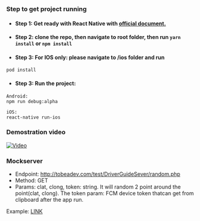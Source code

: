### Step to get project running


* #### Step 1:  Get ready with React Native with [official document.](https://facebook.github.io/react-native/docs/getting-started.html)

* #### Step 2:  clone the repo, then navigate to root folder, then run `yarn install` or `npm install`

* #### Step 3:  For IOS only: please navigate to /ios folder and run 
```
pod install
```


* #### Step 3:  Run the project:
```######
Android:
npm run debug:alpha
```

```######
iOS:
react-native run-ios
```

### Demostration video

[![Video](https://i.ytimg.com/vi/TifTWuBEHok/hqdefault.jpg?sqp=-oaymwEXCPYBEIoBSFryq4qpAwkIARUAAIhCGAE=&rs=AOn4CLCQJzfDXsJme58vX3JG9CjQaMeVvw)](https://www.youtube.com/watch?v=TifTWuBEHok)

### Mockserver

* Endpoint: http://tobeadev.com/test/DriverGuideSever/random.php
* Method: GET
* Params: clat, clong, token: string. It will random 2 point around the point(clat, clong). The token param: FCM device token thatcan get from clipboard after the app run.

Example: [LINK](http://tobeadev.com/test/DriverGuideSever/random.php?clat=10.785092&clong=106.693526&token=eKORJBtQCOg:APA91bE8HfM7t4GPwhMNdf_lII8FZD89YSU63-az8n00w5Tqg1WSPem76d-zlltXzXFJxlkBQgfYo9HWD2AW4N1K5DBnkVnO2g5qtgd7-IUSzJ0dcfDyLxj90YofXYat77uUTtXYqDwm)
